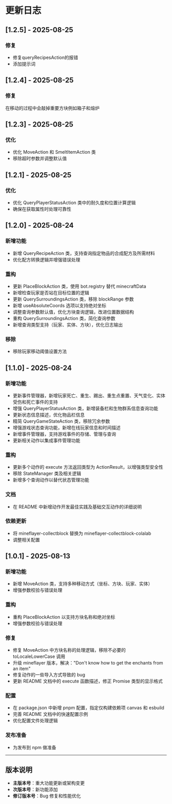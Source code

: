 # 更新日志

## [1.2.5] - 2025-08-25

### 修复

- 修复queryRecipesAction的报错
- 添加提示词

## [1.2.4] - 2025-08-25

### 修复

在移动的过程中会敲掉重要方块例如箱子和熔炉


## [1.2.3] - 2025-08-25

### 优化
- 优化 MoveAction 和 SmeltItemAction 类
- 移除超时参数并调整默认值

## [1.2.1] - 2025-08-25

### 优化
- 优化 QueryPlayerStatusAction 类中的耐久度和位置计算逻辑
- 确保在获取属性时处理可靠性

## [1.2.0] - 2025-08-24

### 新增功能
- 新增 QueryRecipeAction 类，支持查询指定物品的合成配方及所需材料
- 优化配方转换逻辑并增强错误处理

### 重构
- 更新 PlaceBlockAction 类，使用 bot.registry 替代 minecraftData
- 新增检查玩家是否站在目标位置的逻辑
- 更新 QuerySurroundingsAction 类，移除 blockRange 参数
- 新增 useAbsoluteCoords 选项以支持绝对坐标
- 调整查询参数默认值，优化方块查询逻辑，改进位置数据结构
- 重构 QuerySurroundingsAction 类，简化查询参数
- 新增查询类型支持（玩家、实体、方块），优化日志输出

### 移除
- 移除玩家移动阈值设置方法

## [1.1.0] - 2025-08-24

### 新增功能
- 更新事件管理器，新增玩家死亡、重生、踢出、重生点重置、天气变化、实体受伤和死亡事件的支持
- 增强 QueryPlayerStatusAction 类，新增装备栏和生物群系信息查询功能
- 更新状态信息描述，优化物品栏信息
- 精简 QueryGameStateAction 类，移除冗余参数
- 增强游戏状态查询功能，新增在线玩家信息和时间描述
- 新增事件管理器，支持游戏事件的存储、管理与查询
- 更新相关动作以集成事件管理功能

### 重构
- 更新多个动作的 execute 方法返回类型为 ActionResult，以增强类型安全性
- 移除 StateManager 类及相关逻辑
- 新增多个查询动作以替代状态管理功能

### 文档
- 在 README 中新增动作开发最佳实践及基础交互动作的详细说明

### 依赖更新
- 将 mineflayer-collectblock 替换为 mineflayer-collectblock-colalab
- 调整相关配置

## [1.0.1] - 2025-08-13

### 新增功能
- 新增 MoveAction 类，支持多种移动方式（坐标、方块、玩家、实体）
- 增强参数校验与错误处理

### 重构
- 重构 PlaceBlockAction 以支持方块名称和绝对坐标
- 增强参数校验与错误处理

### 修复
- 修复 MoveAction 中方块名称的处理逻辑，移除不必要的 toLocaleLowerCase 调用
- 升级 mineflayer 版本，解决："Don't know how to get the enchants from an item"
- 修复动作的一些导入方式导致的 bug
- 更新 README 文档中的 execute 函数描述，修正 Promise 类型的显示格式

### 配置
- 在 package.json 中新增 pnpm 配置，指定仅构建依赖项 canvas 和 esbuild
- 完善 README 文档中的快速配置示例
- 优化配置文件处理逻辑

### 发布准备
- 为发布到 npm 做准备

---

## 版本说明

- **主版本号**：重大功能更新或架构变更
- **次版本号**：新功能添加
- **修订版本号**：Bug 修复和性能优化

